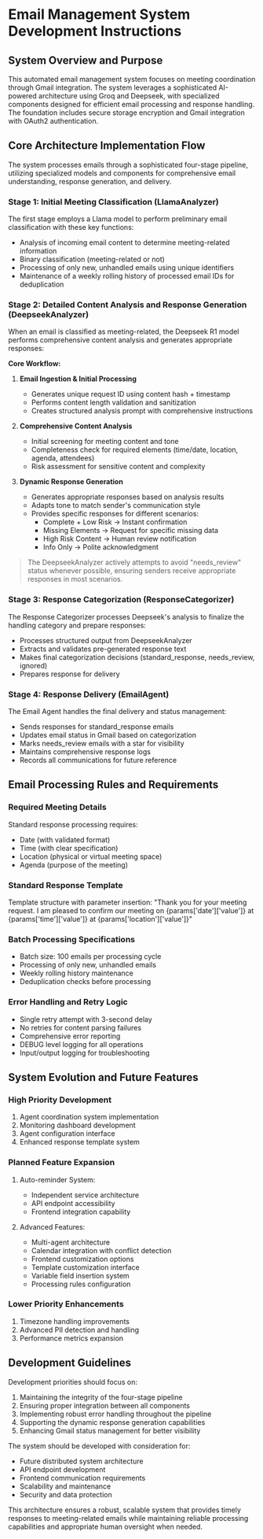 # Email Management System Development Instructions

## System Overview and Purpose
This automated email management system focuses on meeting coordination through Gmail integration. The system leverages a sophisticated AI-powered architecture using Groq and Deepseek, with specialized components designed for efficient email processing and response handling. The foundation includes secure storage encryption and Gmail integration with OAuth2 authentication.

## Core Architecture Implementation Flow
The system processes emails through a sophisticated four-stage pipeline, utilizing specialized models and components for comprehensive email understanding, response generation, and delivery.

### Stage 1: Initial Meeting Classification (LlamaAnalyzer)
The first stage employs a Llama model to perform preliminary email classification with these key functions:
- Analysis of incoming email content to determine meeting-related information
- Binary classification (meeting-related or not)
- Processing of only new, unhandled emails using unique identifiers
- Maintenance of a weekly rolling history of processed email IDs for deduplication

### Stage 2: Detailed Content Analysis and Response Generation (DeepseekAnalyzer)
When an email is classified as meeting-related, the Deepseek R1 model performs comprehensive content analysis and generates appropriate responses:

**Core Workflow:**
1. **Email Ingestion & Initial Processing**
   - Generates unique request ID using content hash + timestamp
   - Performs content length validation and sanitization
   - Creates structured analysis prompt with comprehensive instructions

2. **Comprehensive Content Analysis**
   - Initial screening for meeting content and tone
   - Completeness check for required elements (time/date, location, agenda, attendees)
   - Risk assessment for sensitive content and complexity

3. **Dynamic Response Generation**
   - Generates appropriate responses based on analysis results
   - Adapts tone to match sender's communication style
   - Provides specific responses for different scenarios:
     - Complete + Low Risk → Instant confirmation
     - Missing Elements → Request for specific missing data
     - High Risk Content → Human review notification
     - Info Only → Polite acknowledgment

> The DeepseekAnalyzer actively attempts to avoid "needs_review" status whenever possible, ensuring senders receive appropriate responses in most scenarios.

### Stage 3: Response Categorization (ResponseCategorizer)
The Response Categorizer processes Deepseek's analysis to finalize the handling category and prepare responses:
- Processes structured output from DeepseekAnalyzer
- Extracts and validates pre-generated response text
- Makes final categorization decisions (standard_response, needs_review, ignored)
- Prepares response for delivery

### Stage 4: Response Delivery (EmailAgent)
The Email Agent handles the final delivery and status management:
- Sends responses for standard_response emails
- Updates email status in Gmail based on categorization
- Marks needs_review emails with a star for visibility
- Maintains comprehensive response logs
- Records all communications for future reference

## Email Processing Rules and Requirements

### Required Meeting Details
Standard response processing requires:
- Date (with validated format)
- Time (with clear specification)
- Location (physical or virtual meeting space)
- Agenda (purpose of the meeting)

### Standard Response Template
Template structure with parameter insertion:
"Thank you for your meeting request. I am pleased to confirm our meeting on {params['date']['value']} at {params['time']['value']} at {params['location']['value']}"

### Batch Processing Specifications
- Batch size: 100 emails per processing cycle
- Processing of only new, unhandled emails
- Weekly rolling history maintenance
- Deduplication checks before processing

### Error Handling and Retry Logic
- Single retry attempt with 3-second delay
- No retries for content parsing failures
- Comprehensive error reporting
- DEBUG level logging for all operations
- Input/output logging for troubleshooting

## System Evolution and Future Features

### High Priority Development
1. Agent coordination system implementation
2. Monitoring dashboard development
3. Agent configuration interface
4. Enhanced response template system

### Planned Feature Expansion
1. Auto-reminder System:
   - Independent service architecture
   - API endpoint accessibility
   - Frontend integration capability

2. Advanced Features:
   - Multi-agent architecture
   - Calendar integration with conflict detection
   - Frontend customization options
   - Template customization interface
   - Variable field insertion system
   - Processing rules configuration

### Lower Priority Enhancements
1. Timezone handling improvements
2. Advanced PII detection and handling
3. Performance metrics expansion

## Development Guidelines
Development priorities should focus on:
1. Maintaining the integrity of the four-stage pipeline
2. Ensuring proper integration between all components
3. Implementing robust error handling throughout the pipeline
4. Supporting the dynamic response generation capabilities
5. Enhancing Gmail status management for better visibility

The system should be developed with consideration for:
- Future distributed system architecture
- API endpoint development
- Frontend communication requirements
- Scalability and maintenance
- Security and data protection

This architecture ensures a robust, scalable system that provides timely responses to meeting-related emails while maintaining reliable processing capabilities and appropriate human oversight when needed.